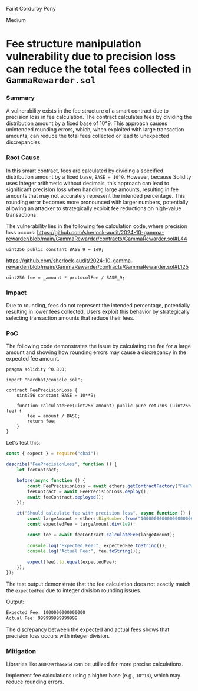 Faint Corduroy Pony

Medium

# Fee structure manipulation vulnerability due to precision loss can reduce the total fees collected in `GammaRewarder.sol`

### Summary

A vulnerability exists in the fee structure of a smart contract due to precision loss in fee calculation. The contract calculates fees by dividing the distribution amount by a fixed base of 10^9. This approach causes unintended rounding errors, which, when exploited with large transaction amounts, can reduce the total fees collected or lead to unexpected discrepancies.

### Root Cause

In this smart contract, fees are calculated by dividing a specified distribution amount by a fixed base, `BASE = 10^9`. However, because Solidity uses integer arithmetic without decimals, this approach can lead to significant precision loss when handling large amounts, resulting in fee amounts that may not accurately represent the intended percentage. This rounding error becomes more pronounced with larger numbers, potentially allowing an attacker to strategically exploit fee reductions on high-value transactions.

The vulnerability lies in the following fee calculation code, where precision loss occurs:
https://github.com/sherlock-audit/2024-10-gamma-rewarder/blob/main/GammaRewarder/contracts/GammaRewarder.sol#L44
```solidity
uint256 public constant BASE_9 = 1e9;
```
https://github.com/sherlock-audit/2024-10-gamma-rewarder/blob/main/GammaRewarder/contracts/GammaRewarder.sol#L125
```solidity
uint256 fee = _amount * protocolFee / BASE_9;
```

### Impact
Due to rounding, fees do not represent the intended percentage, potentially resulting in lower fees collected.
Users exploit this behavior by strategically selecting transaction amounts that reduce their fees.

### PoC

The following code demonstrates the issue by calculating the fee for a large amount and showing how rounding errors may cause a discrepancy in the expected fee amount.
```solidity
pragma solidity ^0.8.0;

import "hardhat/console.sol";

contract FeePrecisionLoss {
    uint256 constant BASE = 10**9;

    function calculateFee(uint256 amount) public pure returns (uint256 fee) {
        fee = amount / BASE;
        return fee;
    }
}
```
Let's test this:
```javascript
const { expect } = require("chai");

describe("FeePrecisionLoss", function () {
    let feeContract;

    before(async function () {
        const FeePrecisionLoss = await ethers.getContractFactory("FeePrecisionLoss");
        feeContract = await FeePrecisionLoss.deploy();
        await feeContract.deployed();
    });

    it("Should calculate fee with precision loss", async function () {
        const largeAmount = ethers.BigNumber.from("1000000000000000000000000"); // 1e24
        const expectedFee = largeAmount.div(1e9);

        const fee = await feeContract.calculateFee(largeAmount);

        console.log("Expected Fee:", expectedFee.toString());
        console.log("Actual Fee:", fee.toString());

        expect(fee).to.equal(expectedFee);
    });
});
```
The test output demonstrate that the fee calculation does not exactly match the `expectedFee` due to integer division rounding issues.

Output:
```bash
Expected Fee: 1000000000000000
Actual Fee: 999999999999999
```
The discrepancy between the expected and actual fees shows that precision loss occurs with integer division.
### Mitigation
Libraries like `ABDKMath64x64` can be utilized for more precise calculations.

Implement fee calculations using a higher base (e.g., `10^18`), which may reduce rounding errors.